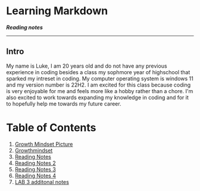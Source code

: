 # Learning Markdown
***Reading notes***

---
## Intro
My name is Luke, I am 20 years old and do not have any previous experience in coding besides a class my sophmore year of highschool that sparked my intreset in coding. My computer operating system is windows 11 and my version number is 22H2. I am excited for this class because coding is very enjoyable for me and feels more like a hobby rather than a chore. I'm also excited to work towards expanding my knowledge in coding and for it to hopefully help me towards my future career.
# Table of Contents
1. [Growth Mindset Picture](https://sites.dartmouth.edu/learning/files/2017/05/Growth-Mindset_Copyright-Big-Change1.jpg)
2. [Growthmindset](Growthmindset.md)
3. [Reading Notes](Learning-Markdown.md)
4. [Reading Notes 2](Read-2.md)
5. [Reading Notes 3](Read-03.md)
6. [Reading Notes 4](Read-4.md)
6. [LAB 3 additonal notes](Additonal-ReadingNotes-Lab03.md)